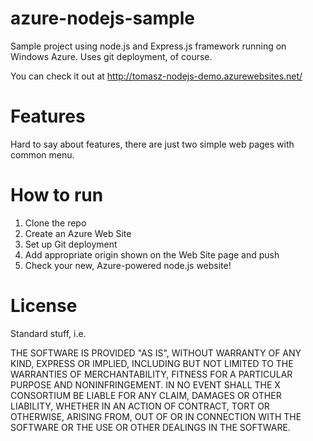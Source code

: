 azure-nodejs-sample
===================

Sample project using node.js and Express.js framework running on Windows Azure. Uses git deployment, of course.

You can check it out at http://tomasz-nodejs-demo.azurewebsites.net/

Features
========

Hard to say about features, there are just two simple web pages with common menu.

How to run
==========

1. Clone the repo
2. Create an Azure Web Site
3. Set up Git deployment
4. Add appropriate origin shown on the Web Site page and push
5. Check your new, Azure-powered node.js website!

License
=======

Standard stuff, i.e.

THE SOFTWARE IS PROVIDED "AS IS", WITHOUT WARRANTY OF ANY KIND, EXPRESS OR IMPLIED, INCLUDING BUT NOT LIMITED TO THE WARRANTIES OF MERCHANTABILITY, FITNESS FOR A PARTICULAR PURPOSE AND NONINFRINGEMENT. IN NO EVENT SHALL THE X CONSORTIUM BE LIABLE FOR ANY CLAIM, DAMAGES OR OTHER LIABILITY, WHETHER IN AN ACTION OF CONTRACT, TORT OR OTHERWISE, ARISING FROM, OUT OF OR IN CONNECTION WITH THE SOFTWARE OR THE USE OR OTHER DEALINGS IN THE SOFTWARE.